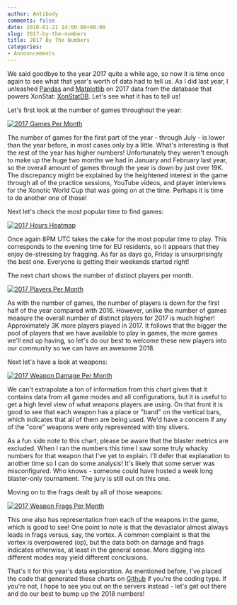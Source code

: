 ```yaml
---
author: Antibody
comments: false
date: 2018-01-21 14:00:00+00:00
slug: 2017-by-the-numbers
title: 2017 By The Numbers
categories:
- Announcements
---
```

We said goodbye to the year 2017 quite a while ago, so now it is time once again to see what 
that year's worth of data had to tell us. As I did last year, I unleashed [Pandas][pandas] and 
[Matplotlib][matplotlib] on 2017 data from the database that powers XonStat:
[XonStatDB][xonstatdb]. Let's see what it has to tell us!

Let's first look at the number of games throughout the year:

<a href="/m/uploads/2018/01/2017_games_per_month.png">
  <img src="/m/uploads/2018/01/2017_games_per_month.png" title="2017 Games Per Month" class="thumb m10">
</a>

The number of games for the first part of the year - through July - is lower than the year
before, in most cases only by a little. What's interesting is that the rest of the year has higher
numbers! Unfortunately they weren't enough to make up the huge two months we had in January and
February last year, so the overall amount of games through the year is down by just over 19K. The
discrepancy might be explained by the heightened interest in the game through all of the practice
sessions, YouTube videos, and player interviews for the Xonotic World Cup that was going on at 
the time. Perhaps it is time to do another one of those!

Next let's check the most popular time to find games:

<a href="/m/uploads/2018/01/2017_hours_heatmap.png">
  <img src="/m/uploads/2018/01/2017_hours_heatmap.png" title="2017 Hours Heatmap" class="thumb m10">
</a>

Once again 8PM UTC takes the cake for the most popular time to play. This corresponds to the
evening time for EU residents, so it appears that they enjoy de-stressing by fragging. As far
as days go, Friday is unsurprisingly the best one. Everyone is getting their weekends started
right!

The next chart shows the number of distinct players per month.

<a href="/m/uploads/2018/01/2017_players_per_month.png">
  <img src="/m/uploads/2018/01/2017_players_per_month.png" title="2017 Players Per Month" class="thumb m10">
</a>

As with the number of games, the number of players is down for the first half of the year compared
with 2016. However, unlike the number of games measure the overall number of distinct players for 2017 is much higher! 
Approximately 3K more players played in 2017. It follows
that the bigger the pool of players that we have available to play in games, the more games we'll end up
having, so let's do our best to welcome these new players into our community so we can have an
awesome 2018.

Next let's have a look at weapons: 

<a href="/m/uploads/2018/01/2017_weapon_damage_per_month.png">
  <img src="/m/uploads/2018/01/2017_weapon_damage_per_month.png" title="2017 Weapon Damage Per Month" class="thumb m10">
</a>

We can't extrapolate a ton of information from this chart given that it contains data from
all game modes and all configurations, but it is useful to get a high level view of what weapons
players are using. On that front it is good to see that each weapon has a place or "band" on the
vertical bars, which indicates that all of them are being used. We'd have a concern if any
of the "core" weapons were only represented with tiny slivers.

As a fun side note to this chart, please be aware that the blaster metrics are excluded. When I
ran the numbers this time I saw some truly whacky numbers for that weapon that I've yet to explain.
I'll defer that explanation to another time so I can do some analysis! It's likely that some server
was misconfigured. Who knows - someone could have hosted a week long blaster-only tournament. The
jury is still out on this one.

Moving on to the frags dealt by all of those weapons:

<a href="/m/uploads/2018/01/2017_weapon_frags_per_month.png">
  <img src="/m/uploads/2018/01/2017_weapon_frags_per_month.png" title="2017 Weapon Frags Per Month" class="thumb m10">
</a>

This one also has representation from each of the weapons in the game, which is good to see! One point to
note is that the devastator almost always leads in frags versus, say, the vortex. A common
complaint is that the vortex is overpowered (op), but the data both on damage and frags indicates
otherwise, at least in the general sense. More digging into different modes may yield different
conclusions.

That's it for this year's data exploration. As mentioned before, I've placed the code
that generated these charts on [Github][repo] if you're the coding type. If you're not, I hope 
to see you out on the servers instead - let's get out there and do our best to bump up
the 2018 numbers! 

[xonstatdb]: https://gitlab.com/xonotic/xonstatdb
[pandas]: http://pandas.pydata.org/
[matplotlib]: http://matplotlib.org/
[worldtimebuddy]: http://www.worldtimebuddy.com/
[repo]: https://github.com/antzucaro/xonotic-by-the-numbers
[nvd3]: http://nvd3.org/

